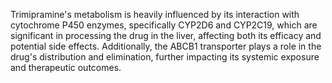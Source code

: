 Trimipramine's metabolism is heavily influenced by its interaction with cytochrome P450 enzymes, specifically CYP2D6 and CYP2C19, which are significant in processing the drug in the liver, affecting both its efficacy and potential side effects. Additionally, the ABCB1 transporter plays a role in the drug's distribution and elimination, further impacting its systemic exposure and therapeutic outcomes.